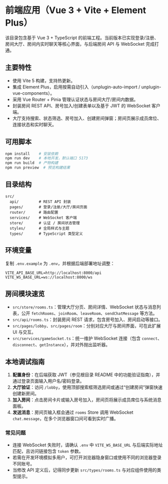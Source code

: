# 前端应用（Vue 3 + Vite + Element Plus）

该目录包含基于 Vue 3 + TypeScript 的前端工程。当前版本已实现登录/注册、房间大厅、房间内实时聊天等核心界面，与后端房间 API 与 WebSocket 完成打通。

## 主要特性

- 使用 Vite 5 构建，支持热更新。
- 集成 Element Plus，启用按需自动引入（unplugin-auto-import / unplugin-vue-components）。
- 采用 Vue Router + Pinia 管理认证状态与房间大厅/房间内数据。
- 封装房间 REST API、房号加入/创建表单以及基于 JWT 的 WebSocket 客户端。
- 大厅支持搜索、状态筛选、房号加入、创建房间弹窗；房间页展示成员席位、连接状态和实时聊天。

## 可用脚本

```bash
npm install    # 安装依赖
npm run dev    # 本地开发，默认端口 5173
npm run build  # 产物构建
npm run preview  # 预览构建结果
```

## 目录结构

```text
src/
  api/         # REST API 封装
  pages/       # 登录/注册/大厅/房间页面
  router/      # 路由配置
  services/    # WebSocket 客户端
  store/       # 认证 / 房间状态管理
  styles/      # 全局样式与主题
  types/       # TypeScript 类型定义
```

## 环境变量

复制 `.env.example` 为 `.env`，并根据后端部署地址调整：

```
VITE_API_BASE_URL=http://localhost:8000/api
VITE_WS_BASE_URL=ws://localhost:8000/ws
```

## 房间模块速览

- `src/store/rooms.ts`：管理大厅分页、房间详情、WebSocket 状态与消息列表，公开 `fetchRooms`、`joinRoom`、`leaveRoom`、`sendChatMessage` 等方法。
- `src/api/rooms.ts`：封装房间 REST 请求，包含房号加入、房间启动等接口。
- `src/pages/lobby`、`src/pages/room`：分别对应大厅与房间界面，可在此扩展 UI 与交互。
- `src/services/gameSocket.ts`：统一维护 WebSocket 连接（包含 `connect`、`disconnect`、`getInstance`），并对外抛出监听器。

## 本地调试指南

1. **配置身份**：在后端获取 JWT（参见根目录 README 中的功能验证指南），并通过登录页面输入用户名/密码登录。
2. **大厅验证**：访问 `/lobby`，使用顶部搜索框筛选房间或通过“创建房间”弹窗快速创建新房间。
3. **加入房间**：点击房间卡片或输入房号加入，房间页将展示成员席位与系统消息面板。
4. **发送消息**：房间页输入框会通过 `rooms` Store 调用 WebSocket `chat.message`，在多个浏览器窗口间可看到实时广播。

### 常见问题

- 连接 WebSocket 失败时，请确认 `.env` 中 `VITE_WS_BASE_URL` 与后端实际地址匹配，且访问链接包含 `token` 参数。
- 若需在开发环境模拟多用户，可打开浏览器隐身窗口或使用不同的浏览器登录不同账号。
- 当修改 API 定义后，记得同步更新 `src/types/rooms.ts` 与对应组件使用的类型提示。

